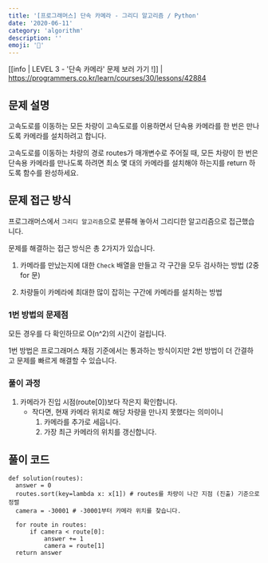 ```yaml
---
title: '[프로그래머스] 단속 카메라 - 그리디 알고리즘 / Python'
date: '2020-06-11'
category: 'algorithm'
description: ''
emoji: '📸'
---
```


[[info | LEVEL 3 - '단속 카메라' 문제 보러 가기 !]]
| https://programmers.co.kr/learn/courses/30/lessons/42884

## 문제 설명

고속도로를 이동하는 모든 차량이 고속도로를 이용하면서 단속용 카메라를 한 번은 만나도록 카메라를 설치하려고 합니다.

고속도로를 이동하는 차량의 경로 routes가 매개변수로 주어질 때, 모든 차량이 한 번은 단속용 카메라를 만나도록 하려면 최소 몇 대의 카메라를 설치해야 하는지를 return 하도록 함수를 완성하세요.

## 문제 접근 방식

프로그래머스에서 `그리디 알고리즘`으로 분류해 놓아서 그리디한 알고리즘으로 접근했습니다.

문제를 해결하는 접근 방식은 총 2가지가 있습니다.

1. 카메라를 만났는지에 대한 `Check` 배열을 만들고 각 구간을 모두 검사하는 방법 (2중 for 문)

2. 차량들이 카메라에 최대한 많이 잡히는 구간에 카메라를 설치하는 방법

### 1번 방법의 문제점

모든 경우를 다 확인하므로 O(n^2)의 시간이 걸립니다.

1번 방법은 프로그래머스 채점 기준에서는 통과하는 방식이지만 2번 방법이 더 간결하고 문제를 빠르게 해결할 수 있습니다.

### 풀이 과정

1. 카메라가 진입 시점(route[0])보다 작은지 확인합니다.
   - 작다면, 현재 카메라 위치로 해당 차량을 만나지 못했다는 의미이니
     1. 카메라를 추가로 세웁니다.
     2. 가장 최근 카메라의 위치를 갱신합니다.

## 풀이 코드

```python:title=Python
def solution(routes):
  answer = 0
  routes.sort(key=lambda x: x[1]) # routes를 차량이 나간 지점 (진출) 기준으로 정렬
  camera = -30001 # -30001부터 카메라 위치를 찾습니다.

  for route in routes:
      if camera < route[0]:
          answer += 1
          camera = route[1]
  return answer
```
